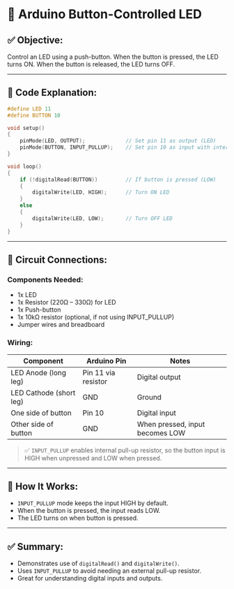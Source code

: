 
# 🔘 Arduino Button-Controlled LED

## ✅ Objective:
Control an LED using a push-button. When the button is pressed, the LED turns ON. When the button is released, the LED turns OFF.

---

## 🧾 Code Explanation:
```cpp
#define LED 11
#define BUTTON 10

void setup()
{
    pinMode(LED, OUTPUT);             // Set pin 11 as output (LED)
    pinMode(BUTTON, INPUT_PULLUP);    // Set pin 10 as input with internal pull-up resistor
}

void loop()
{
    if (!digitalRead(BUTTON))         // If button is pressed (LOW)
    {
        digitalWrite(LED, HIGH);      // Turn ON LED
    }
    else
    {
        digitalWrite(LED, LOW);       // Turn OFF LED
    }
}
```

---

## 🔌 Circuit Connections:

### Components Needed:
- 1x LED
- 1x Resistor (220Ω – 330Ω) for LED
- 1x Push-button
- 1x 10kΩ resistor (optional, if not using INPUT_PULLUP)
- Jumper wires and breadboard

### Wiring:
| Component | Arduino Pin | Notes |
|----------|-------------|-------|
| LED Anode (long leg) | Pin 11 via resistor | Digital output |
| LED Cathode (short leg) | GND | Ground |
| One side of button | Pin 10 | Digital input |
| Other side of button | GND | When pressed, input becomes LOW |

> ✅ `INPUT_PULLUP` enables internal pull-up resistor, so the button input is HIGH when unpressed and LOW when pressed.

---

## 🧠 How It Works:
- `INPUT_PULLUP` mode keeps the input HIGH by default.
- When the button is pressed, the input reads LOW.
- The LED turns on when button is pressed.

---

## ✅ Summary:
- Demonstrates use of `digitalRead()` and `digitalWrite()`.
- Uses `INPUT_PULLUP` to avoid needing an external pull-up resistor.
- Great for understanding digital inputs and outputs.

